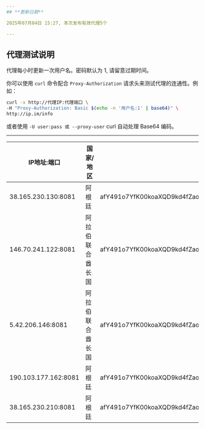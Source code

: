 ```yaml
--- 
## **更新日期**

2025年07月04日 15:27, 本次发布有效代理5个

--- 
```

## **代理测试说明**

代理每小时更新一次用户名。密码默认为 1, 请留意过期时间。

你可以使用 `curl` 命令配合 `Proxy-Authorization` 请求头来测试代理的连通性。例如：

```bash
curl -x http://代理IP:代理端口 \
-H "Proxy-Authorization: Basic $(echo -n '用户名:1' | base64)" \
http://ip.im/info
```

或者使用 `-U user:pass 或 --proxy-user` curl 自动处理 Base64 编码。

---

| **IP地址:端口** | **国家/地区** | **用户名** |
|---|---|---|
| 38.165.230.130:8081 | 阿根廷 | afY491o7YfK00koaXQD9kd4fZaobQS4njrUw0ko6AjkwMAlWfcTutN139ZkMU3v1xsnp5o63PElOVpFduiCmYA== |
| 146.70.241.122:8081 | 阿拉伯联合酋长国 | afY491o7YfK00koaXQD9kd4fZaobQS4njrUw0ko6AjlhIkybDwCX7R0Ctfzk7sRToXw609MC0WdYefYZbCn32A== |
| 5.42.206.146:8081 | 阿拉伯联合酋长国 | afY491o7YfK00koaXQD9kd4fZaobQS4njrUw0ko6Ajle7KeaYMtR9X805fLVyFj5oXw609MC0WdYefYZbCn32A== |
| 190.103.177.162:8081 | 阿根廷 | afY491o7YfK00koaXQD9kd4fZaobQS4njrUw0ko6AjkzTj3KXH1cyB6veuovFcTexsnp5o63PElOVpFduiCmYA== |
| 38.165.230.210:8081 | 阿根廷 | afY491o7YfK00koaXQD9kd4fZaobQS4njrUw0ko6AjkGlqlXn2HI8eq4t2Ss6Na9oXw609MC0WdYefYZbCn32A== |
